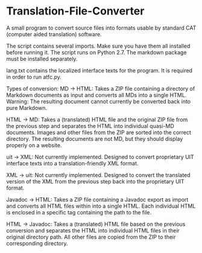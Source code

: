 # Translation-File-Converter
A small program to convert source files into formats usable by standard CAT (computer aided translation) software.

The script contains several imports. Make sure you have them all installed before running it. The script runs on Python 2.7. 
The markdown package must be installed separately.

lang.txt contains the localized interface texts for the program. It is required in order to run atfc.py.

Types of conversion: 
MD -> HTML: Takes a ZIP file containing a directory of Markdown documents as input and converts all MDs into a single HTML. Warning: The resulting document cannot currently be converted back into pure Markdown. 

HTML -> MD: Takes a (translated) HTML file and the original ZIP file from the previous step and separates the HTML into individual quasi-MD documents. Images and other files from the ZIP are sorted into the correct directory. The resulting documents are not MD, but they should display properly on a website.

uit -> XML: Not currently implemented. Designed to convert proprietary UIT interface texts into a translation-friendly XML format.

XML -> uit: Not currently implemented. Designed to convert the translated version of the XML from the previous step back into the proprietary UIT format.

Javadoc -> HTML: Takes a ZIP file containing a Javadoc export as import and converts all HTML files within into a single HTML. Each individual HTML is enclosed in a specific tag containing the path to the file.

HTML -> Javadoc: Takes a (translated) HTML file based on the previous conversion and separates the HTML into individual HTML files in their original directory path. All other files are copied from the ZIP to their corresponding directory. 
